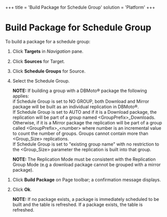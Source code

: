 +++
title = 'Build Package for Schedule Group'
solution = 'Platform'
+++

# Build Package for Schedule Group

To build a package for a schedule group:

1.  Click **Targets** in
    *<span style="font-size: 11.0pt;">Navigation</span>* pane.

2.  Click **Sources** for Target.

3.  Click **Schedule Groups** for Source. 

4.  Select the Schedule Group.
    
    **NOTE:** If building a group with a DBMoto® package the following
    applies:   
    if Schedule Group is set to NO GROUP, both Download and Mirror
    package will be built as an individual replication in DBMoto®.   
    If Schedule Group is set to AUTO and if it is a Download package,
    the replication will be part of a group named
    \<GroupPrefix\>\_Downloads. Otherwise, if it is a Mirror package the
    replication will be part of a group called
    \<GroupPrefix\>\_\<number\> where number is an incremental value to
    count the number of groups. Groups cannot contain more than
    \<Group\_Size\> replications.   
    If Schedule Group is set to "existing group name" with no
    restriction to the \<Group\_Size\> parameter the replication is
    built into that group. 
    
    **NOTE:** The Replication Mode must be consistent with the
    Replication Group Mode (e.g a download package cannot be grouped
    with a mirror package).

<!-- end list -->

1.  Click **Build Package** on Page toolbar; a confirmation message
    displays.

2.  Click **Ok**.
    
    **NOTE:** If no package exists, a package is immediately scheduled
    to be built and the table is refreshed. If a package exists, the
    table is refreshed.

